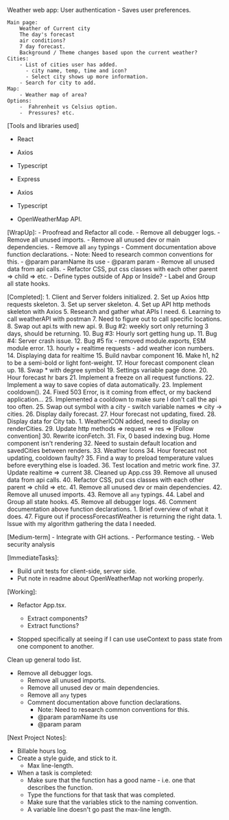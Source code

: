 Weather web app:
    User authentication
      - Saves user preferences.

    Main page:
        Weather of Current city
        The day's forecast
        air conditions?
        7 day forecast.
        Background / Theme changes based upon the current weather?
    Cities:
        - List of cities user has added.
          - city name, temp, time and icon?
          - Select city shows up more information.
        - Search for city to add.
    Map:
        - Weather map of area?
    Options:
        -  Fahrenheit vs Celsius option.
        -  Pressures? etc.

[Tools and libraries used]
  - React
  - Axios
  - Typescript

  - Express
  - Axios
  - Typescript
  - OpenWeatherMap API.

[WrapUp]:
    - Proofread and Refactor all code.
    - Remove all debugger logs.
    - Remove all unused imports.
    - Remove all unused dev or main dependencies.
    - Remove all `any` typings
    - Comment documentation above function declarations.
      - Note: Need to research common conventions for this.
      - @param paramName its use
      - @param param
    - Remove all unused data from api calls.
    - Refactor CSS, put css classes with each other parent => child => etc.
    - Define types outside of App or Inside?
    - Label and Group all state hooks.



[Completed]:
    1. Client and Server folders initialized.
    2. Set up Axios http requests skeleton.
    3. Set up server skeleton.
    4. Set up API http methods skeleton with Axios
    5. Research and gather what APIs I need.
    6. Learning to call weatherAPI with postman
    7. Need to figure out to call specific locations.
    8. Swap out api.ts with new api.
    9. Bug #2: weekly sort only returning 3 days, should be returning.
    10. Bug #3: Hourly sort getting hung up.
    11. Bug #4: Server crash issue.
    12. Bug #5 fix - removed module.exports, ESM module error.
    13. hourly + realtime requests - add weather icon numbers.
    14. Displaying data for realtime
    15. Build navbar component
    16. Make h1, h2 to be a semi-bold or light font-weight.
    17. Hour forecast component clean up.
    18. Swap * with degree symbol
    19. Settings variable page done.
    20. Hour forecast hr bars
    21. Implement a freeze on all request functions.
    22. Implement a way to save copies of data automatically.
    23. Implement cooldown().
    24. Fixed 503 Error, is it coming from effect, or my backend application...
      25. Implemented a cooldown to make sure I don't call the api too often.
    25. Swap out symbol with a city - switch variable names => city -> cities.
    26. Display daily forecast.
    27. Hour forecast not updating, fixed.
    28.  Display data for City tab.
         1.   WeatherICON added, need to display on renderCities.
    29. Update http methods => request => res => [Follow convention]
    30. Rewrite iconFetch.
    31. Fix, 0 based indexing bug. Home component isn't rendering
    32. Need to sustain default location and savedCities between renders.
    33. Weather Icons
    34. Hour forecast not updating, cooldown faulty?
    35. Find a way to preload temperature values before everything else is loaded.
    36. Test location and metric work fine.
    37. Update realtime => current
    38. Cleaned up App.css
    39. Remove all unused data from api calls.
    40. Refactor CSS, put css classes with each other parent => child => etc.
    41. Remove all unused dev or main dependencies.
    42. Remove all unused imports.
    43. Remove all `any` typings.
    44. Label and Group all state hooks.
    45. Remove all debugger logs.
    46. Comment documentation above function declarations.
        1.   Brief overview of what it does.
    47. Figure out if processForecastWeather is returning the right data.
        1.  Issue with my algorithm gathering the data I needed.



[Medium-term]
    - Integrate with GH actions.
    - Performance testing.
    - Web security analysis


[ImmediateTasks]:
  - Build unit tests for client-side, server side.
  - Put note in readme about OpenWeatherMap not working properly.



[Working]:
- Refactor App.tsx.
  - Extract components?
  - Extract functions?
  
- Stopped specifically at seeing if I can use useContext to pass state from one component to another.

















Clean up general todo list.
- Remove all debugger logs.
    - Remove all unused imports.
    - Remove all unused dev or main dependencies.
    - Remove all `any` types
    - Comment documentation above function declarations.
      - Note: Need to research common conventions for this.
      - @param paramName its use
      - @param param













[Next Project Notes]:
  - Billable hours log.
  - Create a style guide, and stick to it.
    - Max line-length.
  - When a task is completed:
    - Make sure that the function has a good name - i.e. one that describes the function.
    - Type the functions for that task that was completed.
    - Make sure that the variables stick to the naming convention.
    - A variable line doesn't go past the max-line length.

